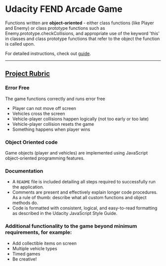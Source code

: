 # Udacity FEND Arcade Game

Functions written are **object-oriented** - either class functions (like Player and Enemy) or class prototype functions such as Enemy.prototype.checkCollisions, and appropriate use of the keyword 'this' in classes and class prototype functions that refer to the object the function is called upon.

For detailed instructions, check out [guide](https://docs.google.com/document/d/1v01aScPjSWCCWQLIpFqvg3-vXLH2e8_SZQKC8jNO0Dc/pub?embedded=true).

----------------------------
## [Project Rubric](https://review.udacity.com/#!/projects/2696458597/rubric)

### Error Free

The game functions correctly and runs error free

* Player can not move off screen
* Vehicles cross the screen
* Vehicle-player collisions happen logically (not too early or too late)
* Vehicle-player collision resets the game
* Something happens when player wins

### Object Oriented code

Game objects (player and vehicles) are implemented using JavaScript object-oriented programming features.

### Documentation

* A `README` file is included detailing all steps required to successfully run the application.
* Comments are present and effectively explain longer code procedures. As a rule of thumb: describe what all custom functions and object methods do.
* Code is formatted with consistent, logical, and easy-to-read formatting as described in the Udacity JavaScript Style Guide.

### Additional functionality to the game beyond minimum requirements, for example:

* Add collectible items on screen
* Multiple vehicle types
* Timed games
* Be creative!

